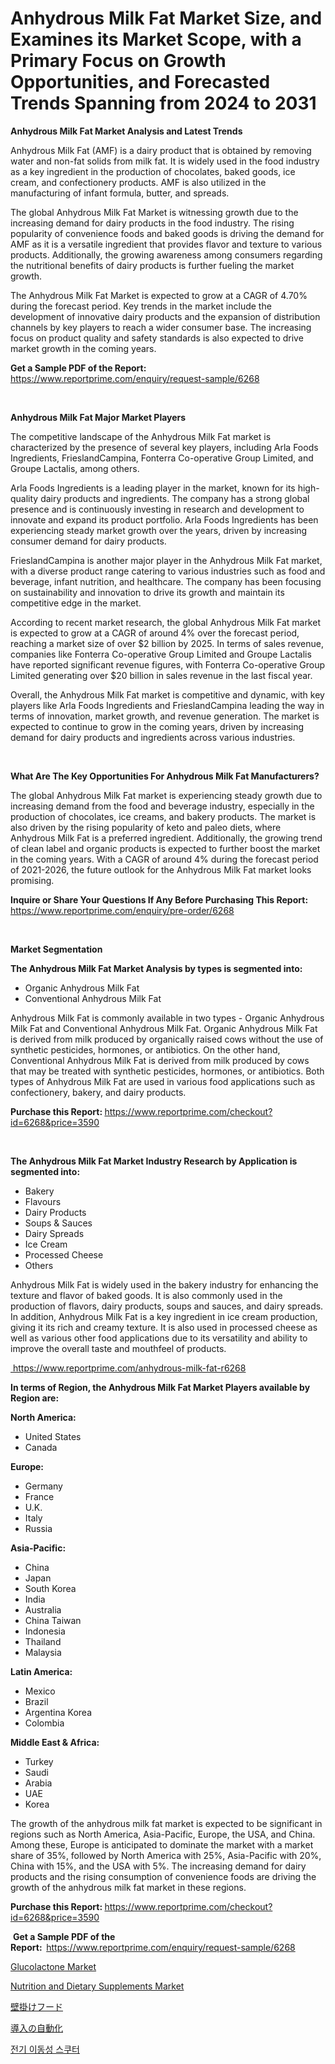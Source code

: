 <p><h1>Anhydrous Milk Fat Market Size, and Examines its Market Scope, with a Primary Focus on Growth Opportunities, and Forecasted Trends Spanning from 2024 to 2031</h1></p><p><strong>Anhydrous Milk Fat Market Analysis and Latest Trends</strong></p>
<p><p>Anhydrous Milk Fat (AMF) is a dairy product that is obtained by removing water and non-fat solids from milk fat. It is widely used in the food industry as a key ingredient in the production of chocolates, baked goods, ice cream, and confectionery products. AMF is also utilized in the manufacturing of infant formula, butter, and spreads.</p><p>The global Anhydrous Milk Fat Market is witnessing growth due to the increasing demand for dairy products in the food industry. The rising popularity of convenience foods and baked goods is driving the demand for AMF as it is a versatile ingredient that provides flavor and texture to various products. Additionally, the growing awareness among consumers regarding the nutritional benefits of dairy products is further fueling the market growth.</p><p>The Anhydrous Milk Fat Market is expected to grow at a CAGR of 4.70% during the forecast period. Key trends in the market include the development of innovative dairy products and the expansion of distribution channels by key players to reach a wider consumer base. The increasing focus on product quality and safety standards is also expected to drive market growth in the coming years.</p></p>
<p><strong>Get a Sample PDF of the Report:&nbsp;</strong> <a href="https://www.reportprime.com/enquiry/request-sample/6268">https://www.reportprime.com/enquiry/request-sample/6268</a></p>
<p>&nbsp;</p>
<p><strong>Anhydrous Milk Fat Major Market Players</strong></p>
<p><p>The competitive landscape of the Anhydrous Milk Fat market is characterized by the presence of several key players, including Arla Foods Ingredients, FrieslandCampina, Fonterra Co-operative Group Limited, and Groupe Lactalis, among others.</p><p>Arla Foods Ingredients is a leading player in the market, known for its high-quality dairy products and ingredients. The company has a strong global presence and is continuously investing in research and development to innovate and expand its product portfolio. Arla Foods Ingredients has been experiencing steady market growth over the years, driven by increasing consumer demand for dairy products.</p><p>FrieslandCampina is another major player in the Anhydrous Milk Fat market, with a diverse product range catering to various industries such as food and beverage, infant nutrition, and healthcare. The company has been focusing on sustainability and innovation to drive its growth and maintain its competitive edge in the market.</p><p>According to recent market research, the global Anhydrous Milk Fat market is expected to grow at a CAGR of around 4% over the forecast period, reaching a market size of over $2 billion by 2025. In terms of sales revenue, companies like Fonterra Co-operative Group Limited and Groupe Lactalis have reported significant revenue figures, with Fonterra Co-operative Group Limited generating over $20 billion in sales revenue in the last fiscal year.</p><p>Overall, the Anhydrous Milk Fat market is competitive and dynamic, with key players like Arla Foods Ingredients and FrieslandCampina leading the way in terms of innovation, market growth, and revenue generation. The market is expected to continue to grow in the coming years, driven by increasing demand for dairy products and ingredients across various industries.</p></p>
<p>&nbsp;</p>
<p><strong>What Are The Key Opportunities For Anhydrous Milk Fat Manufacturers?</strong></p>
<p><p>The global Anhydrous Milk Fat market is experiencing steady growth due to increasing demand from the food and beverage industry, especially in the production of chocolates, ice creams, and bakery products. The market is also driven by the rising popularity of keto and paleo diets, where Anhydrous Milk Fat is a preferred ingredient. Additionally, the growing trend of clean label and organic products is expected to further boost the market in the coming years. With a CAGR of around 4% during the forecast period of 2021-2026, the future outlook for the Anhydrous Milk Fat market looks promising.</p></p>
<p><strong>Inquire or Share Your Questions If Any Before Purchasing This Report:</strong> <a href="https://www.reportprime.com/enquiry/pre-order/6268">https://www.reportprime.com/enquiry/pre-order/6268</a></p>
<p>&nbsp;</p>
<p><strong>Market Segmentation</strong></p>
<p><strong>The Anhydrous Milk Fat Market Analysis by types is segmented into:</strong></p>
<p><ul><li>Organic Anhydrous Milk Fat</li><li>Conventional Anhydrous Milk Fat</li></ul></p>
<p><p>Anhydrous Milk Fat is commonly available in two types - Organic Anhydrous Milk Fat and Conventional Anhydrous Milk Fat. Organic Anhydrous Milk Fat is derived from milk produced by organically raised cows without the use of synthetic pesticides, hormones, or antibiotics. On the other hand, Conventional Anhydrous Milk Fat is derived from milk produced by cows that may be treated with synthetic pesticides, hormones, or antibiotics. Both types of Anhydrous Milk Fat are used in various food applications such as confectionery, bakery, and dairy products.</p></p>
<p><strong>Purchase this Report:&nbsp;</strong><a href="https://www.reportprime.com/checkout?id=6268&price=3590">https://www.reportprime.com/checkout?id=6268&price=3590</a></p>
<p>&nbsp;</p>
<p><strong>The Anhydrous Milk Fat Market Industry Research by Application is segmented into:</strong></p>
<p><ul><li>Bakery</li><li>Flavours</li><li>Dairy Products</li><li>Soups & Sauces</li><li>Dairy Spreads</li><li>Ice Cream</li><li>Processed Cheese</li><li>Others</li></ul></p>
<p><p>Anhydrous Milk Fat is widely used in the bakery industry for enhancing the texture and flavor of baked goods. It is also commonly used in the production of flavors, dairy products, soups and sauces, and dairy spreads. In addition, Anhydrous Milk Fat is a key ingredient in ice cream production, giving it its rich and creamy texture. It is also used in processed cheese as well as various other food applications due to its versatility and ability to improve the overall taste and mouthfeel of products.</p></p>
<p><a href="https://www.reportprime.com/anhydrous-milk-fat-r6268">&nbsp;https://www.reportprime.com/anhydrous-milk-fat-r6268</a></p>
<p><strong>In terms of Region, the Anhydrous Milk Fat Market Players available by Region are:</strong></p>
<p>
    <p> <strong> North America: </strong>
        <ul>
            <li>United States</li>
            <li>Canada</li>
        </ul>
        </p> 
    <p> <strong> Europe: </strong>
        <ul>
            <li>Germany</li>
            <li>France</li>
            <li>U.K.</li>
            <li>Italy</li>
            <li>Russia</li>
        </ul>
        </p> 
    <p> <strong> Asia-Pacific: </strong>
        <ul>
            <li>China</li>
            <li>Japan</li>
            <li>South Korea</li>
            <li>India</li>
            <li>Australia</li>
            <li>China Taiwan</li>
            <li>Indonesia</li>
            <li>Thailand</li>
            <li>Malaysia</li>
        </ul>
        </p> 
    <p> <strong> Latin America: </strong>
        <ul>
            <li>Mexico</li>
            <li>Brazil</li>
            <li>Argentina Korea</li>
            <li>Colombia</li>
        </ul>
        </p> 
    <p> <strong> Middle East & Africa: </strong>
        <ul>
            <li>Turkey</li>
            <li>Saudi</li>
            <li>Arabia</li>
            <li>UAE</li>
            <li>Korea</li>
        </ul>
    </p>
    </p>
<p><p>The growth of the anhydrous milk fat market is expected to be significant in regions such as North America, Asia-Pacific, Europe, the USA, and China. Among these, Europe is anticipated to dominate the market with a market share of 35%, followed by North America with 25%, Asia-Pacific with 20%, China with 15%, and the USA with 5%. The increasing demand for dairy products and the rising consumption of convenience foods are driving the growth of the anhydrous milk fat market in these regions.</p></p>
<p><strong>Purchase this Report: </strong><a href="https://www.reportprime.com/checkout?id=6268&price=3590">https://www.reportprime.com/checkout?id=6268&price=3590</a></p>
<p>&nbsp;<strong>Get a Sample PDF of the Report:&nbsp;&nbsp;</strong><a href="https://www.reportprime.com/enquiry/request-sample/6268">https://www.reportprime.com/enquiry/request-sample/6268</a></p>
<p><strong></strong></p>
<p><p><a href="https://github.com/kathiaseamanalvaradovlprc2h/Market-Research-Report-List-1/blob/main/glucolactone-market.md">Glucolactone Market</a></p><p><a href="https://github.com/wusalecollins540tpqoz/Market-Research-Report-List-1/blob/main/nutrition-and-dietary-supplements-market.md">Nutrition and Dietary Supplements Market</a></p><p><a href="https://github.com/adcxff01450218/Market-Research-Report-List-1/blob/main/666480018456.md">壁掛けフード</a></p><p><a href="https://medium.com/@logaolloway76845/%E3%83%87%E3%83%97%E3%83%AD%E3%82%A4%E3%83%A1%E3%83%B3%E3%83%88%E3%82%AA%E3%83%BC%E3%83%88%E3%83%A1%E3%83%BC%E3%82%B7%E3%83%A7%E3%83%B3%E5%B8%82%E5%A0%B4%E3%81%AE%E5%88%86%E6%9E%90-%E3%82%B0%E3%83%AD%E3%83%BC%E3%83%90%E3%83%AB%E7%94%A3%E6%A5%AD%E3%81%AE%E8%A6%8B%E9%80%9A%E3%81%97%E3%81%A8%E4%BA%88%E6%B8%AC-2024%E5%B9%B4%E3%81%8B%E3%82%892031%E5%B9%B4-5ffdd6d144b0">導入の自動化</a></p><p><a href="https://github.com/Penelolack456456/Market-Research-Report-List-1/blob/main/390223916973.md">전기 이동성 스쿠터</a></p></p>